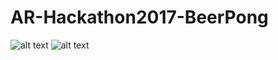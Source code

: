 # AR-Hackathon2017-BeerPong

![alt text](https://hackelhoff.github.io/images/bpscene1.gif)
![alt text](https://hackelhoff.github.io/images/bpscene2.gif)
